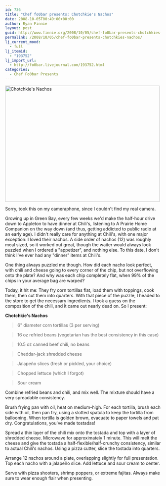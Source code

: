 ```yaml
---
id: 736
title: "Chef fo0bar presents: Chotchkie's Nachos"
date: 2008-10-05T00:49:00+00:00
author: Ryan Finnie
layout: post
guid: http://www.finnie.org/2008/10/05/chef-fo0bar-presents-chotchkies-nachos/
permalink: /2008/10/05/chef-fo0bar-presents-chotchkies-nachos/
lj_current_mood:
  - full
lj_itemid:
  - "193752"
lj_import_url:
  - http://fo0bar.livejournal.com/193752.html
categories:
  - Chef Fo0bar Presents
---
```

[<img src="http://farm4.static.flickr.com/3123/2913704013_4a857ff188.jpg" width="500" height="375" alt="Chotchkie's Nachos" />](http://www.flickr.com/photos/fo0bar/2913704013/ "Chotchkie's Nachos by fo0bar, on Flickr")
  
Sorry, took this on my cameraphone, since I couldn't find my real camera.

Growing up in Green Bay, every few weeks we'd make the half-hour drive down to Appleton to have dinner at Chili's, listening to A Prairie Home Companion on the way down (and thus, getting addicted to public radio at an early age). I didn't really care for anything at Chili's, with one major exception: I loved their nachos. A side order of nachos (12) was roughly meal sized, so it worked out great, though the waiter would always look puzzled when I ordered a "appetizer", and nothing else. To this date, I don't think I've ever had any "dinner" items at Chili's.

One thing always puzzled me though. How did each nacho look perfect, with chili and cheese going to every corner of the chip, but not overflowing onto the plate? And why was each chip completely flat, when 99% of the chips in your average bag are warped?

Today, it hit me: They fry corn tortillas flat, load them with toppings, cook them, then cut them into quarters. With that piece of the puzzle, I headed to the store to get the necessary ingredients. I took a guess on the composition of the chili, and it came out nearly dead on. So I present:

**Chotchkie's Nachos**

> 6" diameter corn tortillas (3 per serving)
  
> 16 oz refried beans (vegetarian has the best consistency in this case)
  
> 10.5 oz canned beef chili, no beans
  
> Cheddar-jack shredded cheese
  
> Jalapeño slices (fresh or pickled, your choice)
  
> Chopped lettuce (which I forgot)
  
> Sour cream

Combine refried beans and chili, and mix well. The mixture should have a very spreadable consistency.

Brush frying pan with oil, heat on medium-high. For each tortilla, brush each side with oil, then pan fry, using a slotted spatula to keep the tortilla from ballooning. When tortilla is golden brown, evacuate to paper towels and pat dry. Congratulations, you've made tostadas!

Spread a thin layer of the chili mix onto the tostada and top with a layer of shredded cheese. Microwave for approximately 1 minute. This will melt the cheese and give the tostada a half-flexible/half-crunchy consistency, similar to actual Chili's nachos. Using a pizza cutter, slice the tostada into quarters.

Arrange 12 nachos around a plate, overlapping slightly for full presentation. Top each nacho with a jalapeño slice. Add lettuce and sour cream to center.

Serve with pizza shooters, shrimp poppers, or extreme fajitas. Always make sure to wear enough flair when presenting.
